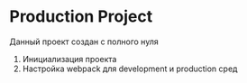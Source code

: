 # Production Project

Данный проект создан с полного нуля

1. Инициализация проекта
2. Настройка webpack для development и production сред
